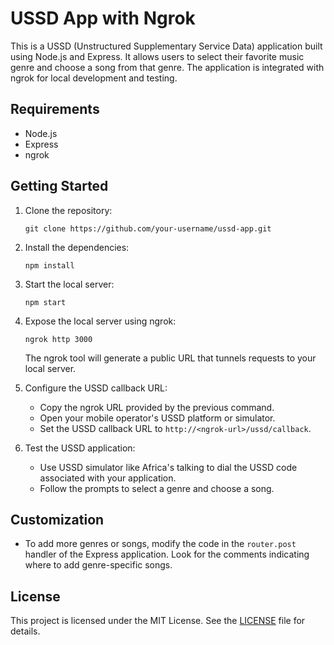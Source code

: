 # USSD App with Ngrok

This is a USSD (Unstructured Supplementary Service Data) application built using Node.js and Express. It allows users to select their favorite music genre and choose a song from that genre. The application is integrated with ngrok for local development and testing.

## Requirements

- Node.js
- Express
- ngrok

## Getting Started

1. Clone the repository:

   ```shell
   git clone https://github.com/your-username/ussd-app.git
   ```

2. Install the dependencies:

   ```shell
   npm install
   ```

3. Start the local server:

   ```shell
   npm start
   ```

4. Expose the local server using ngrok:

   ```shell
   ngrok http 3000
   ```

   The ngrok tool will generate a public URL that tunnels requests to your local server.

5. Configure the USSD callback URL:

   - Copy the ngrok URL provided by the previous command.
   - Open your mobile operator's USSD platform or simulator.
   - Set the USSD callback URL to `http://<ngrok-url>/ussd/callback`.

6. Test the USSD application:

   - Use USSD simulator like Africa's talking to dial the USSD code associated with your application.
   - Follow the prompts to select a genre and choose a song.

## Customization

- To add more genres or songs, modify the code in the `router.post` handler of the Express application. Look for the comments indicating where to add genre-specific songs.

## License

This project is licensed under the MIT License. See the [LICENSE](LICENSE) file for details.

```

```
